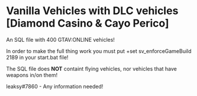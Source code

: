 # Vanilla Vehicles with DLC vehicles [Diamond Casino & Cayo Perico]
An SQL file with 400 GTAV:ONLINE vehicles!

In order to make the full thing work you must put  +set sv_enforceGameBuild 2189 in your start.bat file!

The SQL file does **NOT** containt flying vehicles, nor vehicles that have weapons in/on them!



leaksy#7860 - Any information needed!
